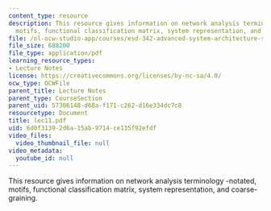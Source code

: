 ```yaml
---
content_type: resource
description: This resource gives information on network analysis terminology -notated,
  motifs, functional classification matrix, system representation, and coarse-graining.
file: /ol-ocw-studio-app/courses/esd-342-advanced-system-architecture-spring-2006/6d0f31392d6a15ab9714ce135f92efdf_lec11.pdf
file_size: 688200
file_type: application/pdf
learning_resource_types:
- Lecture Notes
license: https://creativecommons.org/licenses/by-nc-sa/4.0/
ocw_type: OCWFile
parent_title: Lecture Notes
parent_type: CourseSection
parent_uid: 57306148-d68a-f171-c262-d16e334dc7c8
resourcetype: Document
title: lec11.pdf
uid: 6d0f3139-2d6a-15ab-9714-ce135f92efdf
video_files:
  video_thumbnail_file: null
video_metadata:
  youtube_id: null
---
```

This resource gives information on network analysis terminology -notated, motifs, functional classification matrix, system representation, and coarse-graining.
